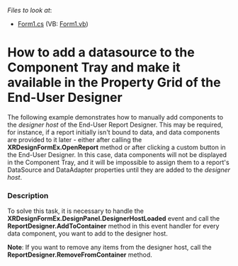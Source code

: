 <!-- default file list -->
*Files to look at*:

* [Form1.cs](./CS/Form1.cs) (VB: [Form1.vb](./VB/Form1.vb))
<!-- default file list end -->
# How to add a datasource to the Component Tray and make it available in the Property Grid of the End-User Designer


<p>The following example demonstrates how to manually add components to the <i>designer host</i> of the End-User Report Designer. This may be required, for instance, if a report initially isn't bound to data, and data components are provided to it later - either after calling the <strong>XRDesignFormEx.OpenReport</strong> method or after clicking a custom button in the End-User Designer. In this case, data components will not be displayed in the Component Tray, and it will be impossible to assign them to a report's DataSource and DataAdapter properties until they are added to the <i>designer host</i>.</p>


<h3>Description</h3>

<p>To solve this task, it is necessary to handle the <strong>XRDesignFormEx.DesignPanel.DesignerHostLoaded</strong> event and call the <strong>ReportDesigner.AddToContainer</strong> method in this event handler for every data component, you want to add to the designer host.</p><p><strong>Note</strong>: If you want to remove any items from the designer host, call the <strong>ReportDesigner.RemoveFromContainer</strong> method.</p>

<br/>


